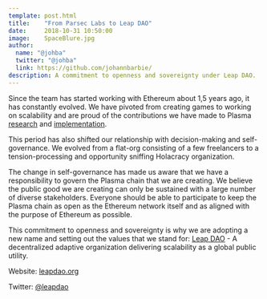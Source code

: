 ```yaml
---
template: post.html
title:    "From Parsec Labs to Leap DAO"
date:     2018-10-31 10:50:00
image:    SpaceBlure.jpg
author:
  name: "@johba"
  twitter: "@johba"
  link: https://github.com/johannbarbie/
description: A commitment to openness and sovereignty under Leap DAO.
---
```


Since the team has started working with Ethereum about 1,5 years ago, it has constantly evolved. We have pivoted from creating games to working on scalability and are proud of the contributions we have made to Plasma [research](https://ethresear.ch/t/plasma-leap-a-state-enabled-computing-model-for-plasma/3539) and [implementation](https://parseclabs.org/blog/Announcing-Plasma-Leap-Testnet/).

This period has also shifted our relationship with decision-making and self-governance. We evolved from a flat-org consisting of a few freelancers to a tension-processing and opportunity sniffing Holacracy organization.

The change in self-governance has made us aware that we have a responsibility to govern the Plasma chain that we are creating. We believe the public good we are creating can only be sustained with a large number of diverse stakeholders. Everyone should be able to participate to keep the Plasma chain as open as the Ethereum network itself and as aligned with the purpose of Ethereum as possible. 

This commitment to openness and sovereignty is why we are adopting a new name and setting out the values that we stand for: [Leap DAO](http://leapdao.org) - A decentralized adaptive organization delivering scalability as a global public utility.

Website: [leapdao.org](http://leapdao.org)

Twitter: [@leapdao](https://twitter.com/leapdao)


